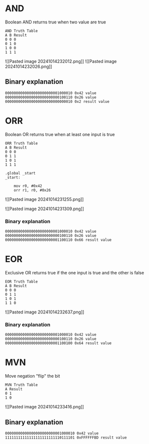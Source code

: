 # AND
Boolean AND returns true when two value are true

```text
AND Truth Table
A B Result
0 0 0
0 1 0
1 0 0
1 1 1
```

![[Pasted image 20241014232012.png]]
![[Pasted image 20241014232026.png]]

## Binary explanation

```binary
0000000000000000000000001000010 0x42 value
0000000000000000000000000100110 0x26 value
0000000000000000000000000000010 0x2 result value
```


# ORR
Boolean OR returns true when at least one input is true
```text
ORR Truth Table
A B Result
0 0 0
0 1 1
1 0 1
1 1 1
```

```assembly 
.global _start
_start:
	
	mov r0, #0x42
	orr r1, r0, #0x26
```

![[Pasted image 20241014231255.png]]

![[Pasted image 20241014231309.png]]


### Binary explanation

```
0000000000000000000000001000010 0x42 value
0000000000000000000000000100110 0x26 value
0000000000000000000000001100110 0x66 result value
```



# EOR
Exclusive OR returns true if the one input is true and the other is false
```
EOR Truth Table
A B Result
0 0 0
0 1 1
1 0 1
1 1 0
```

![[Pasted image 20241014232637.png]]

### Binary explanation
```
0000000000000000000000001000010 0x42 value
0000000000000000000000000100110 0x26 value
0000000000000000000000001100100 0x64 result value
```


# MVN
Move negation "flip" the bit

```text
MVN Truth Table
A Result
0 1 
1 0  
```

![[Pasted image 20241014233416.png]]


## Binary explanation
```binary
00000000000000000000000001000010 0x42 value
11111111111111111111111110111101 0xFFFFFFBD result value
```
